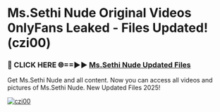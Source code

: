 # Ms.Sethi Nude Original Videos 0nlyFans Leaked - Files Updated! (czi00)

<h3>🔴 CLICK HERE 🌐==►► <a href="https://tinyurl.com/2m67pmp6" rel="nofollow">Ms.Sethi Nude Updated Files</a></h3>

Get Ms.Sethi Nude and all content. Now you can access all videos and pictures of Ms.Sethi Nude. New Updated Files 2025!

[![czi00](https://i.imgur.com/H4QAA4z.gif)](https://tinyurl.com/2m67pmp6)